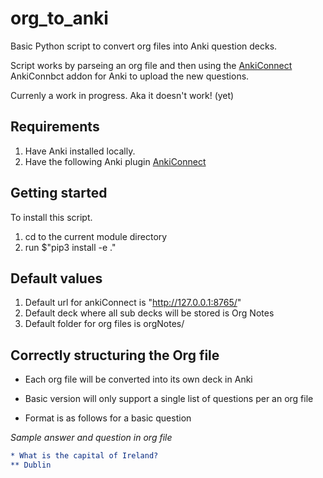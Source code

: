 # org_to_anki

Basic Python script to convert org files into Anki question decks.

Script works by parseing an org file and then using the [AnkiConnect](https://ankiweb.net/shared/info/2055492159) AnkiConnbct addon for Anki to upload the new questions.

Currenly a work in progress. Aka it doesn't work! (yet)

## Requirements

1. Have Anki installed locally.
2. Have the following Anki plugin [AnkiConnect](https://ankiweb.net/shared/info/2055492159) 

## Getting started

To install this script.

1. cd to the current module directory
2. run $"pip3 install -e ."

## Default values

1. Default url for ankiConnect is "http://127.0.0.1:8765/"
2. Default deck where all sub decks will be stored is Org Notes
3. Default folder for org files is orgNotes/

## Correctly structuring the Org file

* Each org file will be converted into its own deck in Anki
* Basic version will only support a single list of questions per an org file

* Format is as follows for a basic question

*Sample answer and question in org file*
 ```org
 * What is the capital of Ireland?
 ** Dublin
 ```
 